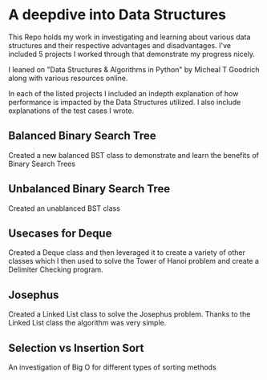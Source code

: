 # A deepdive into Data Structures
This Repo holds my work in investigating and learning about various data structures and their respective advantages and disadvantages. I've included 5 projects I worked through that demonstrate my progress nicely. 

I leaned on "Data Structures & Algorithms in Python" by Micheal T Goodrich along with various resources online. 

In each of the listed projects I included an indepth explanation of how performance is impacted by the Data Structures utilized. I also include explanations of the test cases I wrote.

## Balanced Binary Search Tree
Created a new balanced BST class to demonstrate and learn the benefits of Binary Search Trees 

## Unbalanced Binary Search Tree
Created an unablanced BST class

## Usecases for Deque
Created a Deque class and then leveraged it to create a variety of other classes which I then used to solve the Tower of Hanoi problem and create a Delimiter Checking program. 

## Josephus
Created a Linked List class to solve the Josephus problem. Thanks to the Linked List class the algorithm was very simple. 

## Selection vs Insertion Sort
An investigation of Big O for different types of sorting methods
